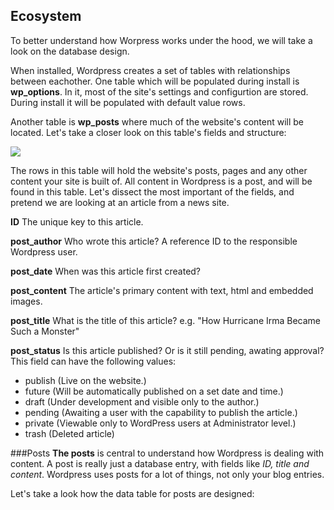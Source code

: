 ## Ecosystem
To better understand how Worpress works under the hood, we will take a look on the database design. 

When installed, Wordpress creates a set of tables with relationships between eachother. One table which will be populated during install is **wp_options**. In it, most of the site's settings and configurtion are stored. During install it will be populated with default value rows.

Another table is **wp_posts** where much of the website's content will be located. Let's take a closer look on this table's fields and structure:

![]({{site.baseurl}}//34.png)

The rows in this table will hold the website's posts, pages and any other content your site is built of. All content in Wordpress is a post, and will be found in this table. Let's dissect the most important of the fields, and pretend we are looking at an article from a news site.

**ID**
The unique key to this article.

**post_author**
Who wrote this article? A reference ID to the responsible Wordpress user.

**post_date**
When was this article first created?

**post_content**
The article's primary content with text, html and embedded images.

**post_title**
What is the title of this article? e.g. "How Hurricane Irma Became Such a Monster"

**post_status**
Is this article published? Or is it still pending, awating approval? This field can have the following values:

- publish (Live on the website.)
- future (Will be automatically published on a set date and time.)
- draft (Under development and visible only to the author.)
- pending (Awaiting a user with the capability to publish the article.)
- private (Viewable only to WordPress users at Administrator level.)
- trash (Deleted article)

###Posts
**The posts** is central to understand how Wordpress is dealing with content. A post is really just a database entry, with fields like *ID, title and content*. Wordpress uses posts for a lot of things, not only your blog entries.

Let's take a look how the data table for posts are designed:
